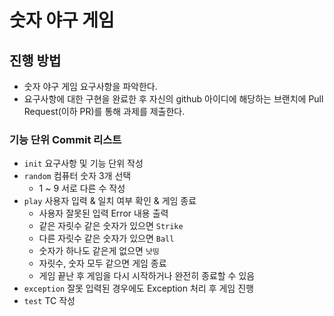 # 숫자 야구 게임
## 진행 방법
* 숫자 야구 게임 요구사항을 파악한다.
* 요구사항에 대한 구현을 완료한 후 자신의 github 아이디에 해당하는 브랜치에 Pull Request(이하 PR)를 통해 과제를 제출한다.

### 기능 단위 Commit 리스트
- `init` 요구사항 및 기능 단위 작성
- `random` 컴퓨터 숫자 3개 선택
  - 1 ~ 9 서로 다른 수 작성
- `play` 사용자 입력 & 일치 여부 확인 & 게임 종료
  - 사용자 잘못된 입력 Error 내용 출력
  - 같은 자릿수 같은 숫자가 있으면 `Strike`
  - 다른 자릿수 같은 숫자가 있으면 `Ball`
  - 숫자가 하나도 같은게 없으면 `낫띵`
  - 자릿수, 숫자 모두 같으면 게임 종료
  - 게임 끝난 후 게임을 다시 시작하거나 완전히 종료할 수 있음
- `exception` 잘못 입력된 경우에도 Exception 처리 후 게임 진행
- `test` TC 작성


